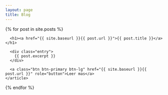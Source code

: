 ```yaml
---
layout: page
title: Blog 
---
```


<div class="posts">
  {% for post in site.posts %}
    <article class="post">

      <h1><a href="{{ site.baseurl }}{{ post.url }}">{{ post.title }}</a></h1>

      <div class="entry">
        {{ post.excerpt }}
      </div>

      <a class="btn btn-primary btn-lg" href="{{ site.baseurl }}{{ post.url }}" role="button">Leer mas</a>
    </article>
  {% endfor %}
</div>

